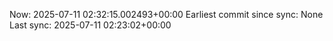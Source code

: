 Now: 2025-07-11 02:32:15.002493+00:00 Earliest commit since sync: None Last sync: 2025-07-11 02:23:02+00:00
